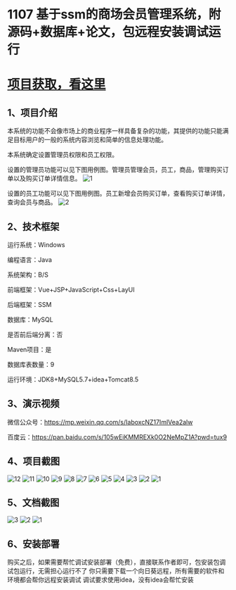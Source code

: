 # 1107 基于ssm的商场会员管理系统，附源码+数据库+论文，包远程安装调试运行

# [项目获取，看这里](https://mbd.pub/o/bread/mbd-aJabmpZq "项目获取，看这里")

## 1、项目介绍

本系统的功能不会像市场上的商业程序一样具备复杂的功能，其提供的功能只能满足目标用户的一般的系统内容浏览和简单的信息处理功能。

本系统确定设置管理员权限和员工权限。

设置的管理员功能可以见下图用例图。管理员管理会员，员工，商品，管理购买订单以及购买订单详情信息。
![1](https://javabscode.github.io/picx-images-hosting/1107-基于ssm的商场会员管理系统-附源码+数据库+论文-包远程安装调试运行-其他截图/1.webp)

设置的员工功能可以见下图用例图。员工新增会员购买订单，查看购买订单详情，查询会员与商品。
![2](https://javabscode.github.io/picx-images-hosting/1107-基于ssm的商场会员管理系统-附源码+数据库+论文-包远程安装调试运行-其他截图/2.webp)


## 2、技术框架

运行系统：Windows

编程语言：Java

系统架构：B/S

前端框架：Vue+JSP+JavaScript+Css+LayUI

后端框架：SSM

数据库：MySQL

是否前后端分离：否

Maven项目：是

数据库表数量：9

运行环境：JDK8+MySQL5.7+idea+Tomcat8.5

## 3、演示视频

微信公众号：https://mp.weixin.qq.com/s/IaboxcNZ17ImlVea2alw 

百度云：https://pan.baidu.com/s/105wEiKMMREXk0O2NeMpZ1A?pwd=tux9 

## 4、项目截图 

![12](https://javabscode.github.io/picx-images-hosting/1107-基于ssm的商场会员管理系统-附源码+数据库+论文-包远程安装调试运行-运行截图/12.webp)
![11](https://javabscode.github.io/picx-images-hosting/1107-基于ssm的商场会员管理系统-附源码+数据库+论文-包远程安装调试运行-运行截图/11.webp)
![10](https://javabscode.github.io/picx-images-hosting/1107-基于ssm的商场会员管理系统-附源码+数据库+论文-包远程安装调试运行-运行截图/10.webp)
![9](https://javabscode.github.io/picx-images-hosting/1107-基于ssm的商场会员管理系统-附源码+数据库+论文-包远程安装调试运行-运行截图/9.webp)
![8](https://javabscode.github.io/picx-images-hosting/1107-基于ssm的商场会员管理系统-附源码+数据库+论文-包远程安装调试运行-运行截图/8.webp)
![7](https://javabscode.github.io/picx-images-hosting/1107-基于ssm的商场会员管理系统-附源码+数据库+论文-包远程安装调试运行-运行截图/7.webp)
![6](https://javabscode.github.io/picx-images-hosting/1107-基于ssm的商场会员管理系统-附源码+数据库+论文-包远程安装调试运行-运行截图/6.webp)
![5](https://javabscode.github.io/picx-images-hosting/1107-基于ssm的商场会员管理系统-附源码+数据库+论文-包远程安装调试运行-运行截图/5.webp)
![4](https://javabscode.github.io/picx-images-hosting/1107-基于ssm的商场会员管理系统-附源码+数据库+论文-包远程安装调试运行-运行截图/4.webp)
![3](https://javabscode.github.io/picx-images-hosting/1107-基于ssm的商场会员管理系统-附源码+数据库+论文-包远程安装调试运行-运行截图/3.webp)
![2](https://javabscode.github.io/picx-images-hosting/1107-基于ssm的商场会员管理系统-附源码+数据库+论文-包远程安装调试运行-运行截图/2.webp)
![1](https://javabscode.github.io/picx-images-hosting/1107-基于ssm的商场会员管理系统-附源码+数据库+论文-包远程安装调试运行-运行截图/1.webp)











## 5、文档截图
![3](https://javabscode.github.io/picx-images-hosting/1107-基于ssm的商场会员管理系统-附源码+数据库+论文-包远程安装调试运行-文档截图/3.webp)
![2](https://javabscode.github.io/picx-images-hosting/1107-基于ssm的商场会员管理系统-附源码+数据库+论文-包远程安装调试运行-文档截图/2.webp)
![1](https://javabscode.github.io/picx-images-hosting/1107-基于ssm的商场会员管理系统-附源码+数据库+论文-包远程安装调试运行-文档截图/1.webp)



## 6、安装部署

购买之后，如果需要帮忙调试安装部署（免费），直接联系作者即可，包安装包调试包运行，无需担心运行不了
你只需要下载一个向日葵远程，所有需要的软件和环境都会帮你远程安装调试
调试要求使用idea，没有idea会帮忙安装
